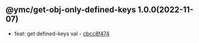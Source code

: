 <a name="1.0.0">

## @ymc/get-obj-only-defined-keys 1.0.0(2022-11-07)</a> 
- feat: get defined-keys val - [cbcc8f474](https://github.com/ymc-github/js-idea/commit/fcbcc8f474e0d4aa61d8495ad8dc7d9ca94ca2d9 "feat(core): get defined-keys val&#10;&#10;update lin,tes state in readme.md&#10;update banner in dist&#10;&#10;generated by ymc@robot")